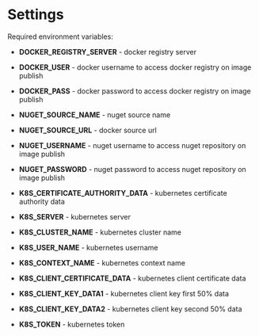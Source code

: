 # Settings

Required environment variables:
* **DOCKER_REGISTRY_SERVER** - docker registry server
* **DOCKER_USER** - docker username to access docker registry on image publish
* **DOCKER_PASS** - docker password to access docker registry on image publish


* **NUGET_SOURCE_NAME** - nuget source name
* **NUGET_SOURCE_URL** - docker source url
* **NUGET_USERNAME** - nuget username to access nuget repository on image publish
* **NUGET_PASSWORD** - nuget password to access nuget repository on image publish


* **K8S_CERTIFICATE_AUTHORITY_DATA** - kubernetes certificate authority data
* **K8S_SERVER** - kubernetes server
* **K8S_CLUSTER_NAME** - kubernetes cluster name
* **K8S_USER_NAME** - kubernetes username
* **K8S_CONTEXT_NAME** - kubernetes context name
* **K8S_CLIENT_CERTIFICATE_DATA** - kubernetes client certificate data
* **K8S_CLIENT_KEY_DATA1** - kubernetes client key first 50% data
* **K8S_CLIENT_KEY_DATA2** - kubernetes client key second 50% data
* **K8S_TOKEN** - kubernetes token